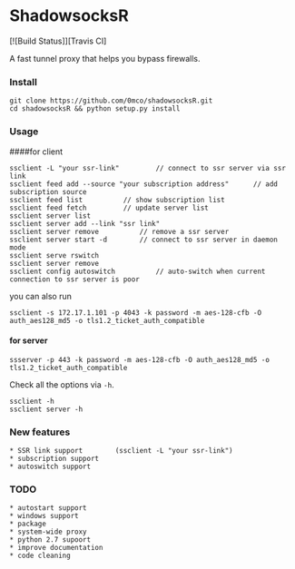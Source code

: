 ShadowsocksR
===========

[![Build Status]][Travis CI]

A fast tunnel proxy that helps you bypass firewalls.


### Install

    git clone https://github.com/0mco/shadowsocksR.git
    cd shadowsocksR && python setup.py install


### Usage

####for client

    ssclient -L "your ssr-link"         // connect to ssr server via ssr link
    ssclient feed add --source "your subscription address"      // add subscription source
    ssclient feed list          // show subscription list
    ssclient feed fetch         // update server list
    ssclient server list
    ssclient server add --link "ssr link"
    ssclient server remove          // remove a ssr server
    ssclient server start -d        // connect to ssr server in daemon mode
    ssclient serve rswitch
    ssclient server remove
    ssclient config autoswitch          // auto-switch when current connection to ssr server is poor

you can also run

    ssclient -s 172.17.1.101 -p 4043 -k password -m aes-128-cfb -O auth_aes128_md5 -o tls1.2_ticket_auth_compatible

#### for server

    ssserver -p 443 -k password -m aes-128-cfb -O auth_aes128_md5 -o tls1.2_ticket_auth_compatible

Check all the options via `-h`.

    ssclient -h
    ssclient server -h


### New features
    * SSR link support        (ssclient -L "your ssr-link")
    * subscription support
    * autoswitch support


### TODO
    * autostart support
    * windows support
    * package
    * system-wide proxy
    * python 2.7 supoort
    * improve documentation
    * code cleaning
